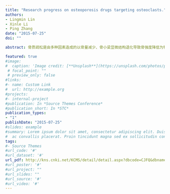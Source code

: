 ```yaml
---
title: "Research progress on osteoporosis drugs targeting osteoclasts."
authors:
- Lingmin Lin
- Xinle Li
- Ping Zhang
date: "2015-07-25"
doi: ""

abstract: 骨质疏松是由多种因素造成的以骨量减少、骨小梁显微结构退化导致骨强度降低为特征的全身性骨骼退行变化，患者常有腰背部或者全身无特征性疼痛，脆性骨折及呼吸系统受影响等症状。骨质疏松是全球性的慢性病。2014 年美国休斯敦美国骨矿盐研究会年会报道，美国将会有1 /2 的老年女性以及1 /3 的老年男性将会发生骨质疏松性骨折。据调查，巴西绝经后骨质疏松患病率为15% － 33%，我国人群40 岁以上骨质疏松患病率约20%。骨质疏松患病率高，骨折率高，严重影响了中老年人的生活质量。目前骨质疏松的治疗主要有抗骨吸收与促骨形成治疗。抗骨吸收药物主要有双膦酸盐，雷洛昔芬，奥达卡替，狄诺塞麦等。其中双膦酸盐类药物是现在最常用的药物，干扰破骨前体细胞附着; 同时诱导破骨细胞凋亡，从而抑制骨吸收。但其长期使用有颚骨坏死，非典型性股骨坏死，损伤心血管系统，肾衰等风险。雷洛昔芬是选择性雌激素受体调节剂，可与不同雌激素受体结合，可以促使破骨细胞凋亡，抑制ＲANKL 诱导的破骨分化，从而抑制骨吸收，但存在潮热与静脉血栓等副作用。狄诺塞麦是ＲANKL 单克隆抗体，特异性阻断ＲANKL /ＲANK 通路，促进破骨细胞凋亡，减少破骨细胞分化，抑制骨吸收。但是狄诺塞麦的长期疗效仍需进一步探究。奥达卡提是组织蛋白酶K 抑制剂，可抑制破骨细胞功能，从而抑制骨吸收; 其特异性高，可逃避溶酶体，体内半寿期较长，使用前景乐观。但仍需进一步实验数据评估其是否其对人体的不良效果。促骨形成的药物主要有甲状旁腺素类药物，其虽可重建骨微环境、增加骨密度，但价格昂贵且有肿瘤风险。随着对骨分子生物学的深入认识，靶定治疗骨质疏松的药物正在逐渐增多。不同药物具有不同的适应症，单一抑制骨吸收或促进骨形成都有其局限性。Salubrinal 是一种小分子量合成药物，可通过抑制真核翻译起始因子eIF2α 的去磷酸化，同时抑制破骨细胞发育。研究证明，此药是内质网应激的抑制剂，且对神经细胞、软骨细胞、肝细胞等均有积极作用。因此该药对骨质疏松的治疗前景十分乐观。至今，我们已证实Salubrinal 对卵巢去势动物所致的骨质疏松具有增加骨密度和提高骨容积的疗效。但Salubrinal 对骨质疏松治疗具体的分子机制至今未明。因此，下一步我们将继续研究Salubrinal 治疗中的分子机制。

featured: true
#image:
#  caption: 'Image credit: [**Unsplash**](https://unsplash.com/photos/pLCdAaMFLTE)'
 # focal_point: ""
 # preview_only: false
#links:
#- name: Custom Link
#  url: http://example.org
#projects:
#- internal-project
#publication: In *Source Themes Conference*
#publication_short: In *STC*
publication_types:
- "1"
publishDate: "2015-07-25"
#slides: example
#summary: Lorem ipsum dolor sit amet, consectetur adipiscing elit. Duis posuere tellus
#  ac convallis placerat. Proin tincidunt magna sed ex sollicitudin condimentum.
tags:
#- Source Themes
#url_code: '#'
#url_dataset: '#'
url_pdf: http://kns.cnki.net/KCMS/detail/detail.aspx?dbcode=CJFQ&dbname=CJFDLAST2015&filename=ZMYX201514207&v=MTc3MjR1eFlTN0RoMVQzcVRyV00xRnJDVVJMT2ZiK1JtRmlublc3dkxQeURTZHJHNEg5VE5xNDFGWTRSOGVYMUw=
#url_poster: '#'
#url_project: ""
#url_slides: ""
#url_source: '#'
#url_video: '#'
---
```



